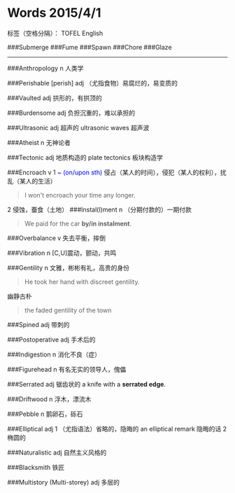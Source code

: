 # Words 2015/4/1

标签（空格分隔）： TOFEL English

###Submerge
###Fume
###Spawn
###Chore
###Glaze

---

###Anthropology
n 人类学

###Perishable [perish]
adj （尤指食物）易腐烂的，易变质的

###Vaulted
adj 拱形的，有拱顶的

###Burdensome
adj 负担沉重的，难以承担的

###Ultrasonic
adj 超声的 ultrasonic waves 超声波

###Atheist
n 无神论者

###Tectonic
adj 地质构造的 plate tectonics 板块构造学

###Encroach
v 1 <span style="color:blue">~ (on/upon sth)</span> 侵占（某人的时间），侵犯（某人的权利），扰乱（某人的生活）
> I won't encroach your time any longer.

2 侵蚀，蚕食（土地）
###Instal(l)ment
n （分期付款的）一期付款
> We paid for the car **by/in instalment**.

###Overbalance
v 失去平衡，摔倒

###Vibration
n [C,U]震动，颤动，共鸣

###Gentility
n 文雅，彬彬有礼，高贵的身份
> He took her hand with discreet gentility.

幽静古朴
> the faded gentility of the town

###Spined
adj 带刺的 

###Postoperative
adj 手术后的

###Indigestion
n 消化不良（症）

###Figurehead
n 有名无实的领导人，傀儡

###Serrated
adj 锯齿状的 a knife with a **serrated edge**.

###Driftwood
n 浮木，漂流木

###Pebble
n 鹅卵石，砾石

###Elliptical
adj 1 （尤指语法）省略的，隐晦的 an elliptical remark 隐晦的话
2 椭圆的

###Naturalistic
adj 自然主义风格的

###Blacksmith
铁匠

###Multistory (Multi-storey)
adj 多层的
